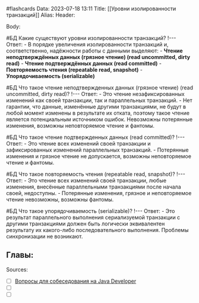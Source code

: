 #flashcards
Data: 2023-07-18 13:11
Title: [[Уровни изолированности транзакций]]
Alias:
Header:




Body:



#БД 
Какие существуют уровни изолированности транзакций?
!---
Ответ:
	- В порядке увеличения изолированности транзакций и, соответственно, надёжности работы с данными выделяют:
	- **Чтение неподтверждённых данных (грязное чтение) (read uncommitted, dirty read)**
	- **Чтение подтверждённых данных (read committed)**
	- **Повторяемость чтения (repeatable read, snapshot)** 
	- **Упорядочиваемость (serializable)**



#БД 
Что такое чтение неподтвержденных данных (грязное чтение) (read uncommitted, dirty read)?
!---
Ответ:
	- Это чтение незафиксированных изменений как своей транзакции, так и параллельных транзакций. 
	- Нет гарантии, что данные, изменённые другими транзакциями, не будут в любой момент изменены в результате их отката, поэтому такое чтение является потенциальным источником ошибок. Невозможны потерянные изменения, возможны неповторяемое чтение и фантомы.



#БД 
Что такое чтение подтвержденных данных (read committed)?
!---
Ответ:
	- Это чтение всех изменений своей транзакции и зафиксированных изменений параллельных транзакций.
	- Потерянные изменения и грязное чтение не допускается, возможны неповторяемое чтение и фантомы.



#БД 
Что такое повторяемость чтения (repeatable read, snapshot)?
!---
Ответ:
	- Это чтение всех изменений своей транзакции, любые изменения, внесённые параллельными транзакциями после начала своей, недоступны.
	- Потерянные изменения, грязное и неповторяемое чтение невозможны, возможны фантомы.



#БД 
Что такое упорядочиваемость (serializable)?
!---
Ответ:
	- Это результат параллельного выполнения сериализуемой транзакции с другими транзакциями должен быть логически эквивалентен результату их какого-либо последовательного выполнения. Проблемы синхронизации не возникают.





Главы:
-


Sources:
- [ ] [Вопросы для собеседования на Java Developer](https://github.com/enhorse/java-interview/blob/master/README.md#%D0%9E%D0%9E%D0%9F)
- [ ] []()
- [ ] []()
